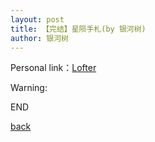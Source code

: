```yaml
---
layout: post
title: 【完结】星陨手札(by 银河树)
author: 银河树
---
```


Personal link：[Lofter](https://yinheshu.lofter.com/)

Warning:




END

[back](https://allforyanchen.github.io/)
